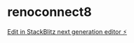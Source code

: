 # renoconnect8

[Edit in StackBlitz next generation editor ⚡️](https://stackblitz.com/~/github.com/syl2042/renoconnect8)